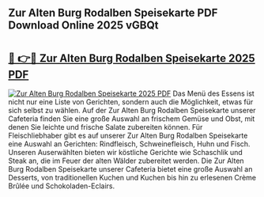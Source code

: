 ## Zur Alten Burg Rodalben Speisekarte PDF Download Online 2025 vGBQt

# <h2><a href="http://gccl59h.nevu.top/?p=Zur+Alten+Burg+Rodalben+Speisekarte">🔗 👉🔴 Zur Alten Burg Rodalben Speisekarte 2025 PDF</a></h2>

[![Zur Alten Burg Rodalben Speisekarte 2025 PDF](https://i.imgur.com/dBaPXMq.png)](http://gccl59h.nevu.top/?p=Zur+Alten+Burg+Rodalben+Speisekarte)
Das Menü des Essens ist nicht nur eine Liste von Gerichten, sondern auch die Möglichkeit, etwas für sich selbst zu wählen. Auf der Zur Alten Burg Rodalben Speisekarte unserer Cafeteria finden Sie eine große Auswahl an frischem Gemüse und Obst, mit denen Sie leichte und frische Salate zubereiten können. Für Fleischliebhaber gibt es auf unserer Zur Alten Burg Rodalben Speisekarte eine Auswahl an Gerichten: Rindfleisch, Schweinefleisch, Huhn und Fisch. Unseren Auserwählten bieten wir köstliche Gerichte wie Schaschlik und Steak an, die im Feuer der alten Wälder zubereitet werden. Die Zur Alten Burg Rodalben Speisekarte unserer Cafeteria bietet eine große Auswahl an Desserts, von traditionellen Kuchen und Kuchen bis hin zu erlesenen Crème Brûlée und Schokoladen-Eclairs.
